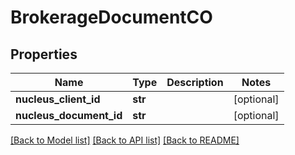 # BrokerageDocumentCO

## Properties
Name | Type | Description | Notes
------------ | ------------- | ------------- | -------------
**nucleus_client_id** | **str** |  | [optional] 
**nucleus_document_id** | **str** |  | [optional] 

[[Back to Model list]](../README.md#documentation-for-models) [[Back to API list]](../README.md#documentation-for-api-endpoints) [[Back to README]](../README.md)


